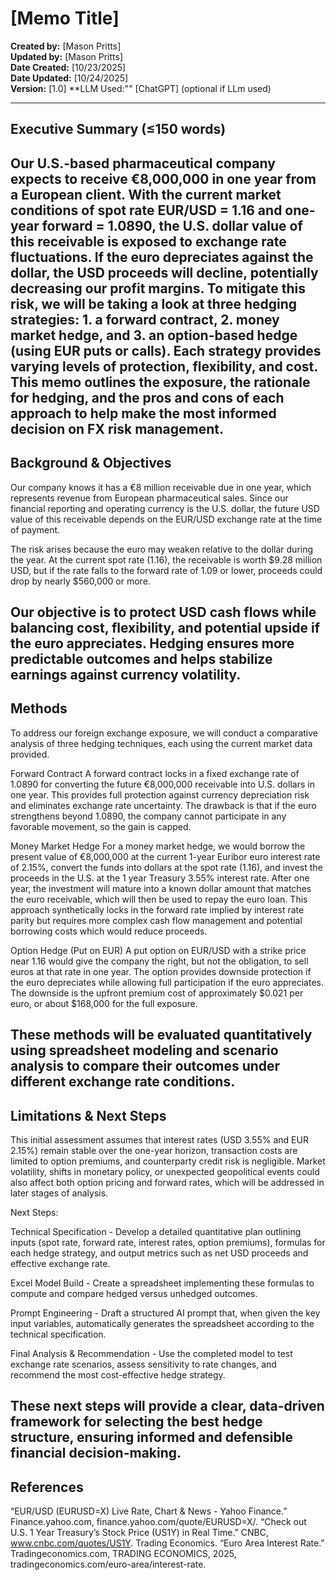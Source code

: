# [Memo Title]

**Created by:** [Mason Pritts]  
**Updated by:** [Mason Pritts]  
**Date Created:** [10/23/2025]  
**Date Updated:** [10/24/2025]  
**Version:** [1.0]
**LLM Used:"" [ChatGPT] (optional if LLm used)

---

## Executive Summary (≤150 words)
Our U.S.-based pharmaceutical company expects to receive €8,000,000 in one year from a European client. With the current market conditions of spot rate EUR/USD = 1.16 and one-year forward = 1.0890, the U.S. dollar value of this receivable is exposed to exchange rate fluctuations. If the euro depreciates against the dollar, the USD proceeds will decline, potentially decreasing our profit margins. To mitigate this risk, we will be taking a look at three hedging strategies: 1. a forward contract, 2. money market hedge, and 3. an option-based hedge (using EUR puts or calls). Each strategy provides varying levels of protection, flexibility, and cost. This memo outlines the exposure, the rationale for hedging, and the pros and cons of each approach to help make the most informed decision on FX risk management.
---

## Background & Objectives
Our company knows it has a €8 million receivable due in one year, which represents revenue from European pharmaceutical sales. Since our financial reporting and operating currency is the U.S. dollar, the future USD value of this receivable depends on the EUR/USD exchange rate at the time of payment.

The risk arises because the euro may weaken relative to the dollar during the year. At the current spot rate (1.16), the receivable is worth $9.28 million USD, but if the rate falls to the forward rate of 1.09 or lower, proceeds could drop by nearly $560,000 or more.

Our objective is to protect USD cash flows while balancing cost, flexibility, and potential upside if the euro appreciates. Hedging ensures more predictable outcomes and helps stabilize earnings against currency volatility.
---

## Methods
To address our foreign exchange exposure, we will conduct a comparative analysis of three hedging techniques, each using the current market data provided.

Forward Contract
A forward contract locks in a fixed exchange rate of 1.0890 for converting the future €8,000,000 receivable into U.S. dollars in one year. This provides full protection against currency depreciation risk and eliminates exchange rate uncertainty. The drawback is that if the euro strengthens beyond 1.0890, the company cannot participate in any favorable movement, so the gain is capped.

Money Market Hedge
For a money market hedge, we would borrow the present value of €8,000,000 at the current 1-year Euribor euro interest rate of 2.15%, convert the funds into dollars at the spot rate (1.16), and invest the proceeds in the U.S. at the 1 year Treasury 3.55% interest rate. After one year, the investment will mature into a known dollar amount that matches the euro receivable, which will then be used to repay the euro loan. This approach synthetically locks in the forward rate implied by interest rate parity but requires more complex cash flow management and potential borrowing costs which would reduce proceeds.

Option Hedge (Put on EUR)
A put option on EUR/USD with a strike price near 1.16 would give the company the right, but not the obligation, to sell euros at that rate in one year. The option provides downside protection if the euro depreciates while allowing full participation if the euro appreciates. The downside is the upfront premium cost of approximately $0.021 per euro, or about $168,000 for the full exposure. 

These methods will be evaluated quantitatively using spreadsheet modeling and scenario analysis to compare their outcomes under different exchange rate conditions.
---

## Limitations & Next Steps
This initial assessment assumes that interest rates (USD 3.55% and EUR 2.15%) remain stable over the one-year horizon, transaction costs are limited to option premiums, and counterparty credit risk is negligible. Market volatility, shifts in monetary policy, or unexpected geopolitical events could also affect both option pricing and forward rates, which will be addressed in later stages of analysis.

Next Steps:

Technical Specification - Develop a detailed quantitative plan outlining inputs (spot rate, forward rate, interest rates, option premiums), formulas for each hedge strategy, and output metrics such as net USD proceeds and effective exchange rate.

Excel Model Build - Create a spreadsheet implementing these formulas to compute and compare hedged versus unhedged outcomes.

Prompt Engineering - Draft a structured AI prompt that, when given the key input variables, automatically generates the spreadsheet according to the technical specification.

Final Analysis & Recommendation - Use the completed model to test exchange rate scenarios, assess sensitivity to rate changes, and recommend the most cost-effective hedge strategy.

These next steps will provide a clear, data-driven framework for selecting the best hedge structure, ensuring informed and defensible financial decision-making.
---

## References
“EUR/USD (EURUSD=X) Live Rate, Chart & News - Yahoo Finance.” Finance.yahoo.com, finance.yahoo.com/quote/EURUSD=X/.
“Check out U.S. 1 Year Treasury’s Stock Price (US1Y) in Real Time.” CNBC, www.cnbc.com/quotes/US1Y.
Trading Economics. “Euro Area Interest Rate.” Tradingeconomics.com, TRADING ECONOMICS, 2025, tradingeconomics.com/euro-area/interest-rate.